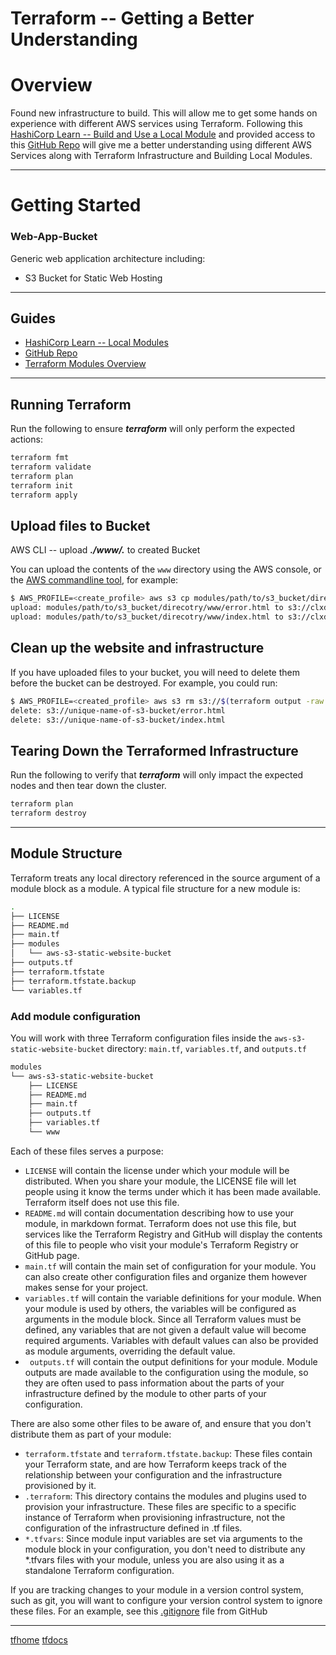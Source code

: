# Terraform -- Getting a Better Understanding

# Overview

Found new infrastructure to build. This will allow me to get some hands on experience with different AWS services using Terraform. Following this [HashiCorp Learn -- Build and Use a Local Module](https://learn.hashicorp.com/tutorials/terraform/module-create?in=terraform/modules) and provided access to this [GitHub Repo](https://github.com/hashicorp/learn-terraform-modules-create) will give me a better understanding using different AWS Services along with Terraform Infrastructure and Building Local Modules.

-----


# Getting Started

### Web-App-Bucket

Generic web application architecture including:
- S3 Bucket for Static Web Hosting


----

## Guides
- [HashiCorp Learn -- Local Modules](https://learn.hashicorp.com/tutorials/terraform/module-create?in=terraform/modules)
- [GitHub Repo](https://github.com/hashicorp/learn-terraform-modules-create)
- [Terraform Modules Overview](https://learn.hashicorp.com/tutorials/terraform/module?in=terraform/modules)

----
## Running Terraform

Run the following to ensure ***terraform*** will only perform the expected
actions:

```sh
terraform fmt
terraform validate
terraform plan
terraform init
terraform apply
```

## Upload files to Bucket

AWS CLI -- upload ***./www/.*** to created Bucket

You can upload the contents of the `www` directory using the AWS console, or the [AWS commandline tool](https://aws.amazon.com/cli/), for example:

```sh
$ AWS_PROFILE=<create_profile> aws s3 cp modules/path/to/s3_bucket/direcotry/www/ s3://$(terraform output -raw output_name_from_root)/ --recursive
upload: modules/path/to/s3_bucket/direcotry/www/error.html to s3://clxdev-10-12-2022-website/error.html
upload: modules/path/to/s3_bucket/direcotry/www/index.html to s3://clxdev-10-12-2022-website/index.html
```

## Clean up the website and infrastructure

If you have uploaded files to your bucket, you will need to delete them before the bucket can be destroyed. For example, you could run:
```sh
$ AWS_PROFILE=<created_profile> aws s3 rm s3://$(terraform output -raw bucket_name_from_root_outputs)/ --recursive
delete: s3://unique-name-of-s3-bucket/error.html
delete: s3://unique-name-of-s3-bucket/index.html
```

## Tearing Down the Terraformed Infrastructure

Run the following to verify that ***terraform*** will only impact the expected
nodes and then tear down the cluster.

```sh
terraform plan
terraform destroy
```

----

## Module Structure

Terraform treats any local directory referenced in the source argument of a module block as a module. A typical file structure for a new module is:

```sh
.
├── LICENSE
├── README.md
├── main.tf
├── modules
│   └── aws-s3-static-website-bucket
├── outputs.tf
├── terraform.tfstate
├── terraform.tfstate.backup
└── variables.tf
```

### Add module configuration

You will work with three Terraform configuration files inside the `aws-s3-static-website-bucket` directory: `main.tf`, `variables.tf`, and `outputs.tf`

```sh
modules
└── aws-s3-static-website-bucket
    ├── LICENSE
    ├── README.md
    ├── main.tf
    ├── outputs.tf
    ├── variables.tf
    └── www
```

Each of these files serves a purpose:

   - `LICENSE` will contain the license under which your module will be distributed. When you share your module, the LICENSE file will let people using it know the terms under which it has been made available. Terraform itself does not use this file.
   - `README.md` will contain documentation describing how to use your module, in markdown format. Terraform does not use this file, but services like the Terraform Registry and GitHub will display the contents of this file to people who visit your module's Terraform Registry or GitHub page.
   - `main.tf` will contain the main set of configuration for your module. You can also create other configuration files and organize them however makes sense for your project.
   - `variables.tf` will contain the variable definitions for your module. When your module is used by others, the variables will be configured as arguments in the module block. Since all Terraform values must be defined, any variables that are not given a default value will become required arguments. Variables with default values can also be provided as module arguments, overriding the default value.
   - ` outputs.tf` will contain the output definitions for your module. Module outputs are made available to the configuration using the module, so they are often used to pass information about the parts of your infrastructure defined by the module to other parts of your configuration.

There are also some other files to be aware of, and ensure that you don't distribute them as part of your module:

   - `terraform.tfstate` and `terraform.tfstate.backup`: These files contain your Terraform state, and are how Terraform keeps track of the relationship between your configuration and the infrastructure provisioned by it.
   - `.terraform`: This directory contains the modules and plugins used to provision your infrastructure. These files are specific to a specific instance of Terraform when provisioning infrastructure, not the configuration of the infrastructure defined in .tf files.
   - `*.tfvars`: Since module input variables are set via arguments to the module block in your configuration, you don't need to distribute any *.tfvars files with your module, unless you are also using it as a standalone Terraform configuration.

If you are tracking changes to your module in a version control system, such as git, you will want to configure your version control system to ignore these files. For an example, see this [.gitignore](https://github.com/github/gitignore/blob/main/Terraform.gitignore) file from GitHub

----
[tfhome](https://www.terraform.io)
[tfdocs](https://registry.terraform.io/providers/hashicorp/aws/latest/docs)